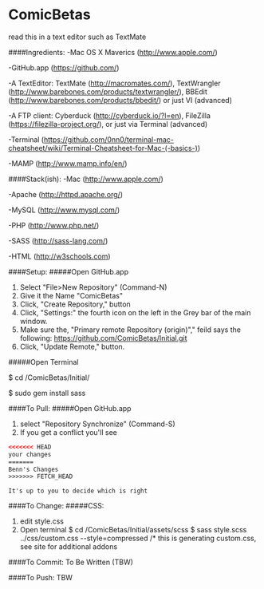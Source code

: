 ComicBetas
=============
read this in a text editor such as TextMate

####Ingredients:
-Mac OS X Maverics (http://www.apple.com/)

-GitHub.app (https://github.com/)

-A TextEditor: TextMate (http://macromates.com/), TextWrangler (http://www.barebones.com/products/textwrangler/), BBEdit (http://www.barebones.com/products/bbedit/) or just VI (advanced)

-A FTP client: Cyberduck (http://cyberduck.io/?l=en), FileZilla (https://filezilla-project.org/), or just via Terminal (advanced)

-Terminal (https://github.com/0nn0/terminal-mac-cheatsheet/wiki/Terminal-Cheatsheet-for-Mac-(-basics-))

-MAMP (http://www.mamp.info/en/)

####Stack(ish):
-Mac (http://www.apple.com/)

-Apache (http://httpd.apache.org/)

-MySQL (http://www.mysql.com/)

-PHP (http://www.php.net/)

-SASS (http://sass-lang.com/)

-HTML (http://w3schools.com)

####Setup:
#####Open GitHub.app
1. Select "File>New Repository" (Command-N)
2. Give it the Name "ComicBetas"
3. Click, "Create Repository," button
4. Click, "Settings:" the fourth icon on the left in the Grey bar of the main window.
5. Make sure the, "Primary remote Repository (origin)"," feild says the following:
    https://github.com/ComicBetas/Initial.git
6. Click, "Update Remote," button.

#####Open Terminal

$ cd /ComicBetas/Initial/

$ sudo gem install sass

####To Pull:
#####Open GitHub.app
1. select "Repository Synchronize" (Command-S)
2. If you get a conflict you'll see 
```html
<<<<<<< HEAD
your changes
=======
Benn's Changes
>>>>>>> FETCH_HEAD
```
    It's up to you to decide which is right

####To Change:
#####CSS:
1. edit style.css
2. Open terminal
    $ cd /ComicBetas/Initial/assets/scss
    $ sass style.scss ../css/custom.css --style=compressed /* this is generating custom.css, see site for additional addons

####To Commit:
To Be Written (TBW)

####To Push:
TBW
